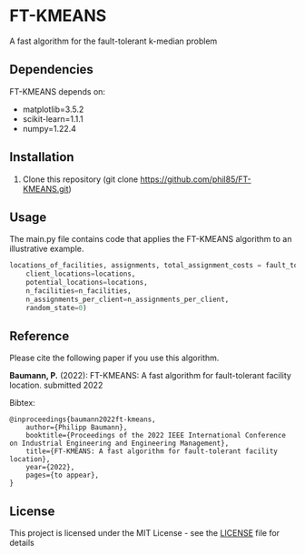 # FT-KMEANS

A fast algorithm for the fault-tolerant k-median problem

## Dependencies

FT-KMEANS depends on:
* matplotlib=3.5.2
* scikit-learn=1.1.1
* numpy=1.22.4

## Installation

1) Clone this repository (git clone https://github.com/phil85/FT-KMEANS.git)

## Usage

The main.py file contains code that applies the FT-KMEANS algorithm to an illustrative example.

```python
locations_of_facilities, assignments, total_assignment_costs = fault_tolerant_kmeans(
    client_locations=locations,
    potential_locations=locations,
    n_facilities=n_facilities,
    n_assignments_per_client=n_assignments_per_client,
    random_state=0)
```

## Reference

Please cite the following paper if you use this algorithm.

**Baumann, P.** (2022): FT-KMEANS: A fast algorithm for fault-tolerant facility location. submitted 2022

Bibtex:
```
@inproceedings{baumann2022ft-kmeans,
	author={Philipp Baumann},
	booktitle={Proceedings of the 2022 IEEE International Conference on Industrial Engineering and Engineering Management},
	title={FT-KMEANS: A fast algorithm for fault-tolerant facility location},
	year={2022},
	pages={to appear},
}
```

## License

This project is licensed under the MIT License - see the [LICENSE](LICENSE) file for details


